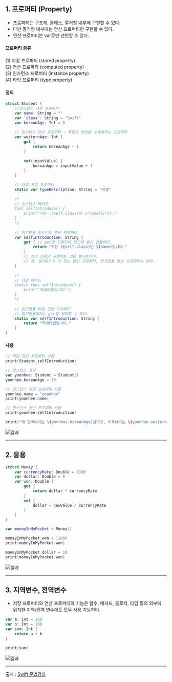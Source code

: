 ## 1. 프로퍼티 (Property)

- 프로퍼티는 구조체, 클래스, 열거형 내부에 구현할 수 있다.
- 다만 열거형 내부에는 연산 프로퍼티만 구현할 수 있다.
- 연산 프로퍼티는 var로만 선언할 수 있다.

#### 프로퍼티 종류

(1) 저장 프로퍼티 (stored property)  
(2) 연산 프로퍼티 (computed property)  
(3) 인스턴스 프로퍼티 (instance property)  
(4) 타입 프로퍼티 (type property)  


#### 정의

```swift
struct Student {
    //인스턴스 저장 프로퍼티
    var name: String = ""
    var `class`: String = "Swift"
    var koreanAge: Int = 0
    
    // 인스턴스 연산 프로퍼티 : 특정한 연산을 수행해주는 프로퍼티
    var westernAge: Int {
        get {
            return koreanAge - 1
        }
        
        set(inputValue) {
            koreanAge = inputValue + 1
        }
    }
    
    // 타입 저장 프로퍼티
    static var typeDescription: String = "학생"
    
    /*
    // 인스턴스 메서드
    func selfIntroduce() {
        print("저는 \(self.class)반 \(name)입니다.")
    }
    */
    
    // 읽기전용 인스턴스 연산 프로퍼티
    var selfIntroduction: String {
        get { // get만 구현되어 있으면 읽기 전용이다.
            return "저는 \(self.class)반 \(name)입니다."
        }
        // 쓰기 전용만 구현하는 것은 불가능하다.
        // 즉, 읽기&쓰기 다 되는 연산 프로퍼티, 읽기전용 연산 프로퍼티가 있다.
    }
    
    /*
    // 타입 메서드
    static func selfIntroduce() {
        print("학생타입입니다.")
    }
    */
    
    // 읽기전용 타입 연산 프로퍼티
    // 읽기전용에서는 get을 생략할 수 있다.
    static var selfIntroduction: String {
        return "학생타입입니다."
    }
}

```

#### 사용

```swift
// 타입 연산 프로퍼티 사용
print(Student.selfIntroduction)

// 인스턴스 생성
var yoonhee: Student = Student()
yoonhee.koreanAge = 10

// 인스턴스 저장 프로퍼티 사용
yoonhee.name = "yoonhee"
print(yoonhee.name)

// 인스턴스 연산 프로퍼티 사용
print(yoonhee.selfIntroduction)

print("제 한국나이는 \(yoonhee.koreanAge)살이고, 미쿡나이는 \(yoonhee.westernAge)살입니다.") 

```
![결과](https://user-images.githubusercontent.com/54324782/147049746-d682362b-8316-4b97-9df2-a4152caa20c5.png)


------------------

## 2. 응용

```swift
struct Money {
    var currencyRate: Double = 1100
    var dollar: Double = 0
    var won: Double {
        get {
            return dollar * currencyRate
        }
        set {
            dollar = newValue / currencyRate
        }
    }
}

var moneyInMyPocket = Money()

moneyInMyPocket.won = 11000
print(moneyInMyPocket.won)

moneyInMyPocket.dollar = 10
print(moneyInMyPocket.won)

```
![결과](https://user-images.githubusercontent.com/54324782/147050414-ce5d2325-7c8f-4e56-8897-7a0ba009b952.png)


------------------

## 3. 지역변수, 전역변수

- 저장 프로퍼티와 연산 프로퍼티의 기능은 함수, 메서드, 클로저, 타입 등의 외부에 위치한 지역/전역 변수에도 모두 사용 가능하다.

```swift
var a: Int = 100
var b: Int = 200
var sum: Int {
    return a + b
}

print(sum)

```
![결과](https://user-images.githubusercontent.com/54324782/147050556-61b8b982-a805-49a7-bafd-ee54c3a831fb.png)


-------------------
출처 : [Swift 문법강좌](https://www.youtube.com/playlist?list=PLz8NH7YHUj_ZmlgcSETF51Z9GSSU6Uioy)

